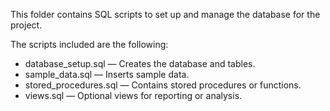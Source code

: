 This folder contains SQL scripts to set up and manage the database for the project.

The scripts included are the following:
- database_setup.sql — Creates the database and tables.
- sample_data.sql — Inserts sample data.
- stored_procedures.sql — Contains stored procedures or functions.
- views.sql — Optional views for reporting or analysis.

